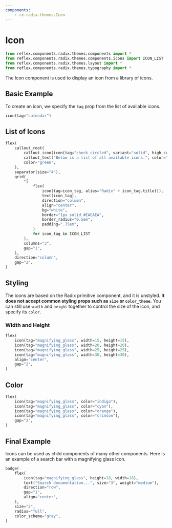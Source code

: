 ```yaml
---
components:
    - rx.radix.themes.Icon
---
```

# Icon

```python exec
from reflex.components.radix.themes.components import *
from reflex.components.radix.themes.components.icons import ICON_LIST
from reflex.components.radix.themes.layout import *
from reflex.components.radix.themes.typography import *
```

The Icon component is used to display an icon from a library of icons.

## Basic Example

To create an icon, we specify the `tag` prop from the list of available icons.

```python demo
icon(tag="calendar")
```

## List of Icons

```python eval
flex(
    callout_root(
        callout_icon(icon(tag="check_circled", variant="solid", high_contrast=True, color="green")),
        callout_text("Below is a list of all available icons.", color="black", weight="bold"),
        color="green",
    ),
    separator(size="4"),
    grid(
        *[
            flex(
                icon(tag=icon_tag, alias="Radix" + icon_tag.title()),
                text(icon_tag),
                direction="column",
                align="center",
                bg="white",
                border="1px solid #EAEAEA",
                border_radius="0.5em",
                padding=".75em",
            )
            for icon_tag in ICON_LIST
        ],
        columns="3",
        gap="1",
    ),
    direction="column",
    gap="2",
)
```

## Styling

The icons are based on the Radix primitive component, and it is unstyled. **It does not accept common styling props such as `size` or `color_theme`**. You can still use `width` and `height` together to control the size of the icon, and specify its `color`.

### Width and Height

```python demo
flex(
    icon(tag="magnifying_glass", width=15, height=15),
    icon(tag="magnifying_glass", width=20, height=20),
    icon(tag="magnifying_glass", width=25, height=25),
    icon(tag="magnifying_glass", width=30, height=30),
    align="center",
    gap="2",
)
```

## Color

```python demo
flex(
    icon(tag="magnifying_glass", color="indigo"),
    icon(tag="magnifying_glass", color="cyan"),
    icon(tag="magnifying_glass", color="orange"),
    icon(tag="magnifying_glass", color="crimson"),
    gap="2",
)
```

## Final Example

Icons can be used as child components of many other components. Here is an example of a search bar with a magnifying glass icon.

```python demo
badge(
    flex(
        icon(tag="magnifying_glass", height=18, width=18),
        text("Search documentation...", size="3", weight="medium"),
        direction="row",
        gap="1",
        align="center",
    ),
    size="2",
    radius="full",
    color_scheme="gray",
)
```

